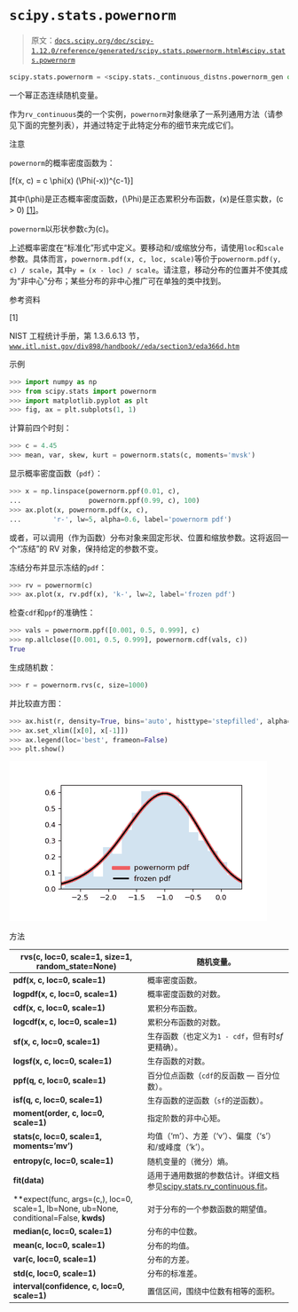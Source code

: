 # `scipy.stats.powernorm`

> 原文：[`docs.scipy.org/doc/scipy-1.12.0/reference/generated/scipy.stats.powernorm.html#scipy.stats.powernorm`](https://docs.scipy.org/doc/scipy-1.12.0/reference/generated/scipy.stats.powernorm.html#scipy.stats.powernorm)

```py
scipy.stats.powernorm = <scipy.stats._continuous_distns.powernorm_gen object>
```

一个幂正态连续随机变量。

作为`rv_continuous`类的一个实例，`powernorm`对象继承了一系列通用方法（请参见下面的完整列表），并通过特定于此特定分布的细节来完成它们。

注意

`powernorm`的概率密度函数为：

\[f(x, c) = c \phi(x) (\Phi(-x))^{c-1}\]

其中\(\phi\)是正态概率密度函数，\(\Phi\)是正态累积分布函数，\(x\)是任意实数，\(c > 0\) [[1]](#rda88b96b8333-1)。

`powernorm`以形状参数`c`为\(c\)。

上述概率密度在“标准化”形式中定义。要移动和/或缩放分布，请使用`loc`和`scale`参数。具体而言，`powernorm.pdf(x, c, loc, scale)`等价于`powernorm.pdf(y, c) / scale`，其中`y = (x - loc) / scale`。请注意，移动分布的位置并不使其成为“非中心”分布；某些分布的非中心推广可在单独的类中找到。

参考资料

[1]

NIST 工程统计手册，第 1.3.6.6.13 节，[`www.itl.nist.gov/div898/handbook//eda/section3/eda366d.htm`](https://www.itl.nist.gov/div898/handbook//eda/section3/eda366d.htm)

示例

```py
>>> import numpy as np
>>> from scipy.stats import powernorm
>>> import matplotlib.pyplot as plt
>>> fig, ax = plt.subplots(1, 1) 
```

计算前四个时刻：

```py
>>> c = 4.45
>>> mean, var, skew, kurt = powernorm.stats(c, moments='mvsk') 
```

显示概率密度函数（`pdf`）：

```py
>>> x = np.linspace(powernorm.ppf(0.01, c),
...                 powernorm.ppf(0.99, c), 100)
>>> ax.plot(x, powernorm.pdf(x, c),
...        'r-', lw=5, alpha=0.6, label='powernorm pdf') 
```

或者，可以调用（作为函数）分布对象来固定形状、位置和缩放参数。这将返回一个“冻结”的 RV 对象，保持给定的参数不变。

冻结分布并显示冻结的`pdf`：

```py
>>> rv = powernorm(c)
>>> ax.plot(x, rv.pdf(x), 'k-', lw=2, label='frozen pdf') 
```

检查`cdf`和`ppf`的准确性：

```py
>>> vals = powernorm.ppf([0.001, 0.5, 0.999], c)
>>> np.allclose([0.001, 0.5, 0.999], powernorm.cdf(vals, c))
True 
```

生成随机数：

```py
>>> r = powernorm.rvs(c, size=1000) 
```

并比较直方图：

```py
>>> ax.hist(r, density=True, bins='auto', histtype='stepfilled', alpha=0.2)
>>> ax.set_xlim([x[0], x[-1]])
>>> ax.legend(loc='best', frameon=False)
>>> plt.show() 
```

![../../_images/scipy-stats-powernorm-1.png](img/9f0c9134a3bb8ef414bf690f607045f1.png)

方法

| **rvs(c, loc=0, scale=1, size=1, random_state=None)** | 随机变量。 |
| --- | --- |
| **pdf(x, c, loc=0, scale=1)** | 概率密度函数。 |
| **logpdf(x, c, loc=0, scale=1)** | 概率密度函数的对数。 |
| **cdf(x, c, loc=0, scale=1)** | 累积分布函数。 |
| **logcdf(x, c, loc=0, scale=1)** | 累积分布函数的对数。 |
| **sf(x, c, loc=0, scale=1)** | 生存函数（也定义为`1 - cdf`，但有时*sf*更精确）。 |
| **logsf(x, c, loc=0, scale=1)** | 生存函数的对数。 |
| **ppf(q, c, loc=0, scale=1)** | 百分位点函数（`cdf`的反函数 — 百分位数）。 |
| **isf(q, c, loc=0, scale=1)** | 生存函数的逆函数（`sf`的逆函数）。 |
| **moment(order, c, loc=0, scale=1)** | 指定阶数的非中心矩。 |
| **stats(c, loc=0, scale=1, moments=’mv’)** | 均值（‘m’）、方差（‘v’）、偏度（‘s’）和/或峰度（‘k’）。 |
| **entropy(c, loc=0, scale=1)** | 随机变量的（微分）熵。 |
| **fit(data)** | 适用于通用数据的参数估计。详细文档参见[scipy.stats.rv_continuous.fit](https://docs.scipy.org/doc/scipy/reference/generated/scipy.stats.rv_continuous.fit.html#scipy.stats.rv_continuous.fit)。 |
| **expect(func, args=(c,), loc=0, scale=1, lb=None, ub=None, conditional=False, **kwds)** | 对于分布的一个参数函数的期望值。 |
| **median(c, loc=0, scale=1)** | 分布的中位数。 |
| **mean(c, loc=0, scale=1)** | 分布的均值。 |
| **var(c, loc=0, scale=1)** | 分布的方差。 |
| **std(c, loc=0, scale=1)** | 分布的标准差。 |
| **interval(confidence, c, loc=0, scale=1)** | 置信区间，围绕中位数有相等的面积。 |
